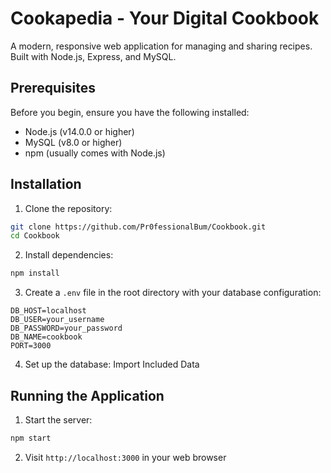# Cookapedia - Your Digital Cookbook

A modern, responsive web application for managing and sharing recipes. Built with Node.js, Express, and MySQL.

## Prerequisites

Before you begin, ensure you have the following installed:
- Node.js (v14.0.0 or higher)
- MySQL (v8.0 or higher)
- npm (usually comes with Node.js)

## Installation

1. Clone the repository:
```bash
git clone https://github.com/Pr0fessionalBum/Cookbook.git
cd Cookbook
```

2. Install dependencies:
```bash
npm install
```

3. Create a `.env` file in the root directory with your database configuration:
```env
DB_HOST=localhost
DB_USER=your_username
DB_PASSWORD=your_password
DB_NAME=cookbook
PORT=3000
```

4. Set up the database:
Import Included Data

## Running the Application

1. Start the server:
```bash
npm start
```
2. Visit `http://localhost:3000` in your web browser
